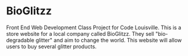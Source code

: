 # BioGlitzz
Front End Web Development Class Project for Code Louisville.
This is a store website for a local company called BioGlitzz. They sell "bio-degradable glitter" and aim to change the world. This website will allow users to buy several glitter products.